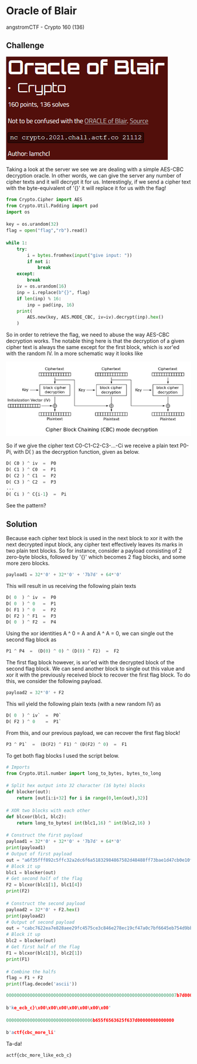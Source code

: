 # Oracle of Blair

angstromCTF - Crypto 160 (136)

## Challenge

![](OracleBlair.png)

Taking a look at the server we see we are dealing with a simple AES-CBC decryption oracle. In other words, we can give the server any number of cipher texts and it will decrypt it for us. Interestingly, if we send a cipher text with the byte-equivalent of '{}' it will replace it for us with the flag!

```py
from Crypto.Cipher import AES
from Crypto.Util.Padding import pad
import os

key = os.urandom(32)
flag = open("flag","rb").read()

while 1:
	try:
		i = bytes.fromhex(input("give input: "))
		if not i:
			break
	except:
		break
	iv = os.urandom(16)
	inp = i.replace(b"{}", flag)
	if len(inp) % 16:
		inp = pad(inp, 16)
	print(
		AES.new(key, AES.MODE_CBC, iv=iv).decrypt(inp).hex()
	)
```

So in order to retrieve the flag, we need to abuse the way AES-CBC decryption works. The notable thing here is that the decryption of a given cipher text is always the same except for the first block, which is xor'ed with the random IV. In a more schematic way it looks like

![](CBC_Decryption.png)

So if we give the cipher text C0-C1-C2-C3-...-Ci we receive a plain text P0-Pi, with D( ) as the decryption function, given as below.

```py
D( C0 ) ^ iv  =  P0
D( C1 ) ^ C0  =  P1
D( C2 ) ^ C1  =  P2
D( C3 ) ^ C2  =  P3
...
D( Ci ) ^ C{i-1}  =  Pi
```
See the pattern?

## Solution

Because each cipher text block is used in the next block to xor it with the next decrypted input block, any cipher text effectively leaves its marks in two plain text blocks. So for instance, consider a payload consisting of 2 zero-byte blocks, followed by '{}' which becomes 2 flag blocks, and some more zero blocks.

```py
payload1 = 32*'0' + 32*'0' + '7b7d' + 64*'0'
```

This will result in us receiving the following plain texts

```py
D( 0  ) ^ iv  =  P0
D( 0  ) ^ 0   =  P1
D( F1 ) ^ 0   =  P2
D( F2 ) ^ F1  =  P3
D( 0  ) ^ F2  =  P4
```

Using the xor identities A ^ 0 = A and A ^ A = 0, we can single out the second flag block as

```py
P1 ^ P4  =  (D(0) ^ 0) ^ (D(0) ^ F2)  =  F2
```

The first flag block however, is xor'ed with the decrypted block of the second flag block. We can send another block to single out this value and xor it with the previously received block to recover the first flag block. To do this, we consider the following payload.
```py
payload2 = 32*'0' + F2
```

This wil yield the following plain texts (with a new random IV) as

```py
D( 0  ) ^ iv`  =  P0`
D( F2 ) ^ 0    =  P1`
```

From this, and our previous payload, we can recover the first flag block!

```py
P3 ^ P1`  =  (D(F2) ^ F1) ^ (D(F2) ^ 0)  =  F1
```

To get both flag blocks I used the script below.

```py
# Imports
from Crypto.Util.number import long_to_bytes, bytes_to_long

# Split hex output into 32 character (16 byte) blocks
def blocker(out):
    return [out[i:i+32] for i in range(0,len(out),32)]

# XOR two blocks with each other
def blcxor(blc1, blc2):
    return long_to_bytes( int(blc1,16) ^ int(blc2,16) )

# Construct the first payload
payload1 = 32*'0' + 32*'0' + '7b7d' + 64*'0'
print(payload1)
# Output of first payload
out = "a6f35fff892c5ffc32a2dc6f6a51832984867582d48488ff73bae1d47cb0e10fba1bdcba752c079caa7a7c07969a1e800f44faa7e797186f249b0b2cd20bb5d2efe32ae7b7e6d79c0ebae1d47cb0e10f28cc1a73c4b821dc70371e8817c47cec"
# Block it up
blc1 = blocker(out)
# Get second half of the flag
F2 = blcxor(blc1[1], blc1[4])
print(F2)

# Construct the second payload
payload2 = 32*'0' + F2.hex()
print(payload2)
# Output of second payload
out = "cabc7622ea7e828aee29fc4575ce3c846e278ec19cf47a0c7bf6645eb754d9bb"
# Block it up
blc2 = blocker(out)
# Get first half of the flag
F1 = blcxor(blc1[3], blc2[1])
print(F1)

# Combine the halfs
flag = F1 + F2
print(flag.decode('ascii'))
```
```c
00000000000000000000000000000000000000000000000000000000000000007b7d0000000000000000000000000000000000000000000000000000000000000000

b'ke_ecb_c}\x00\x00\x00\x00\x00\x00\x00'

000000000000000000000000000000006b655f6563625f637d00000000000000

b'actf{cbc_more_li'
```

Ta-da!
```
actf{cbc_more_like_ecb_c}
```